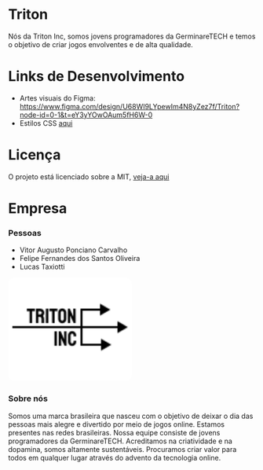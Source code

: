 <style>
    .img {
        border-radius: 12px
    }
</style>

# Triton
Nós da Triton Inc, somos jovens programadores da GerminareTECH e temos o objetivo de criar jogos envolventes e de alta qualidade.

# Links de Desenvolvimento
* Artes visuais do Figma: https://www.figma.com/design/U68WI9LYpewIm4N8yZez7f/Triton?node-id=0-1&t=eY3yYOwOAum5fH6W-0
* Estilos CSS [aqui](./assets/style/pallete.css)

# Licença
O projeto está licenciado sobre a MIT, [veja-a aqui](LICENSE)

<div class="credito">

# Empresa
### Pessoas
* Vitor Augusto Ponciano Carvalho
* Felipe Fernandes dos Santos Oliveira
* Lucas Taxiotti

<img src="./assets/img/Empresa.svg" width="50%" class="img">

### Sobre nós
Somos uma marca brasileira que nasceu com o objetivo de deixar o dia das pessoas mais alegre e divertido por meio de jogos online. Estamos presentes nas redes brasileiras. Nossa equipe consiste de jovens programadores da GerminareTECH. Acreditamos na criatividade e na dopamina, somos altamente sustentáveis. Procuramos criar valor para todos em qualquer lugar através do advento da tecnologia online.
</div>

